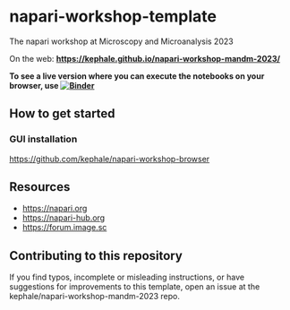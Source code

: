 # napari-workshop-template

The napari workshop at Microscopy and Microanalysis 2023

On the web: **https://kephale.github.io/napari-workshop-mandm-2023/**

**To see a live version where you can execute the notebooks on your browser, use [![Binder](https://mybinder.org/badge_logo.svg)](https://mybinder.org/v2/gh/kephale/napari-workshop-mandm-2023/main)** 

## How to get started

### GUI installation

https://github.com/kephale/napari-workshop-browser

## Resources 

- https://napari.org
- https://napari-hub.org
- https://forum.image.sc

## Contributing to this repository

If you find typos, incomplete or misleading instructions, or have suggestions for improvements to this template, open an issue at the kephale/napari-workshop-mandm-2023 repo.
